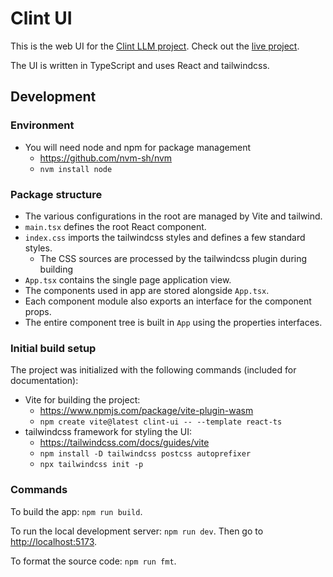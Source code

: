 # Clint UI

This is the web UI for the [Clint LLM project](https://github.com/clint-llm/clint-llm.github.io).
Check out the [live project](https://clint-llm.github.io).

The UI is written in TypeScript and uses React and tailwindcss.

## Development

### Environment

- You will need node and npm for package management
  - <https://github.com/nvm-sh/nvm>
  - `nvm install node`

### Package structure

- The various configurations in the root are managed by Vite and tailwind.
- `main.tsx` defines the root React component.
- `index.css` imports the tailwindcss styles and defines a few standard styles.
  - The CSS sources are processed by the tailwindcss plugin during building
- `App.tsx` contains the single page application view.
- The components used in app are stored alongside `App.tsx`.
- Each component module also exports an interface for the component props.
- The entire component tree is built in `App` using the properties interfaces.

### Initial build setup

The project was initialized with the following commands (included for documentation):

- Vite for building the project: 
  - <https://www.npmjs.com/package/vite-plugin-wasm>
  - `npm create vite@latest clint-ui -- --template react-ts`
- tailwindcss framework for styling the UI:
  - <https://tailwindcss.com/docs/guides/vite>
  - `npm install -D tailwindcss postcss autoprefixer`
  - `npx tailwindcss init -p`

### Commands

To build the app: `npm run build`.

To run the local development server: `npm run dev`.
Then go to <http://localhost:5173>.

To format the source code: `npm run fmt`.
